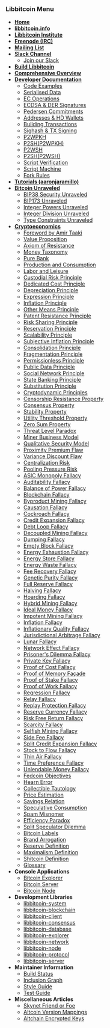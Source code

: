 ### Libbitcoin Menu
* **[Home](Home)**
* **[libbitcoin.info](https://libbitcoin.info/)**
* **[Libbitcoin Institute](https://libbitcoininstitute.org/)**
* **[Freenode (IRC)](https://webchat.freenode.net?channels=#libbitcoin)**
* **[Mailing List](https://mailinglists.dyne.org/cgi-bin/mailman/listinfo/libbitcoin)**
* **[Slack Channel](https://libbitcoin.slack.com/messages)**
  * [Join our Slack](https://join.slack.com/t/libbitcoin/shared_invite/enQtNDgxMjQxODg0NTM1LTFhYzNhYjYxYTg1OTc0NGQ0OWQxY2ZiYWI5ODc1ZmFjZjEyNGZkNWQwM2JiMzk0YjhkMDc0MjkxOTgwMzQ0ZDM)
* **[Build Libbitcoin](Build)**
* **[Comprehensive Overview](https://en.bitcoin.it/wiki/Libbitcoin)**
* **[Developer Documentation](Developer-Documentation)**
  * [Code Examples](Ready-to-Compile-Code-Examples)
  * [Serialised Data](Working-with-Serialised-Data)
  * [EC Operations](Elliptic-Curve-Operations)
  * [ECDSA & DER Signatures](ECDSA-and-DER-Signatures)
  * [Pedersen Commitments](Pedersen-Commitments-in-EC-Form)
  * [Addresses & HD Wallets](Addresses-and-HD-Wallets)
  * [Building Transactions](Building-Transactions)
  * [Sighash & TX Signing](Sighash-and-TX-Signing)
  * [P2WPKH](P2WPKH-Transactions)
  * [P2SH(P2WPKH)](P2SH(P2WPKH)-Transactions)
  * [P2WSH](P2WSH-Transactions)
  * [P2SH(P2WSH)](P2SH(P2WSH)-Transactions)
  * [Script Verification](Script-Verification)
  * [Script Machine](Script-Machine)
  * [Fork Rules](Fork-Rules)
* **[Tutorials (aaronjaramillo)](http://aaronjaramillo.org/category/libbitcoindocs)**
* **[Bitcoin Unraveled](Bitcoin-Unraveled)**
  * [BIP38 Security Unraveled](BIP38-Security-Unraveled)
  * [BIP173 Unraveled](BIP173-Unraveled)
  * [Integer Powers Unraveled](Integer-Powers-Unraveled)
  * [Integer Division Unraveled](Integer-Division-Unraveled)
  * [Type Constraints Unraveled](Type-Constraints-Unraveled)
* **[Cryptoeconomics](Cryptoeconomics)**
  * [Foreword by Amir Taaki](Foreword-by-Amir-Taaki)
  * [Value Proposition](Value-Proposition)
  * [Axiom of Resistance](Axiom-of-Resistance)
  * [Money Taxonomy](Money-Taxonomy)
  * [Pure Bank](Pure-Bank)
  * [Production and Consumption](Production-and-Consumption)
  * [Labor and Leisure](Labor-and-Leisure)
  * [Custodial Risk Principle](Custodial-Risk-Principle)
  * [Dedicated Cost Principle](Dedicated-Cost-Principle)
  * [Depreciation Principle](Depreciation-Principle)
  * [Expression Principle](Expression-Principle)
  * [Inflation Principle](Inflation-Principle)
  * [Other Means Principle](Other-Means-Principle)
  * [Patent Resistance Principle](Patent-Resistance-Principle)
  * [Risk Sharing Principle](Risk-Sharing-Principle)
  * [Reservation Principle](Reservation-Principle)
  * [Scalability Principle](Scalability-Principle)
  * [Subjective Inflation Principle](Subjective-Inflation-Principle)
  * [Consolidation Principle](Consolidation-Principle)
  * [Fragmentation Principle](Fragmentation-Principle)
  * [Permissionless Principle](Permissionless-Principle)
  * [Public Data Principle](Public-Data-Principle)
  * [Social Network Principle](Social-Network-Principle)
  * [State Banking Principle](State-Banking-Principle)
  * [Substitution Principle](Substitution-Principle)
  * [Cryptodynamic Principles](Cryptodynamic-Principles)
  * [Censorship Resistance Property](Censorship-Resistance-Property)
  * [Consensus Property](Consensus-Property)
  * [Stability Property](Stability-Property)
  * [Utility Threshold Property](Utility-Threshold-Property)
  * [Zero Sum Property](Zero-Sum-Property)
  * [Threat Level Paradox](Threat-Level-Paradox)
  * [Miner Business Model](Miner-Business-Model)
  * [Qualitative Security Model](Qualitative-Security-Model)
  * [Proximity Premium Flaw](Proximity-Premium-Flaw)
  * [Variance Discount Flaw](Variance-Discount-Flaw)
  * [Centralization Risk](Centralization-Risk)
  * [Pooling Pressure Risk](Pooling-Pressure-Risk)
  * [ASIC Monopoly Fallacy](ASIC-Monopoly-Fallacy)
  * [Auditability Fallacy](Auditability-Fallacy)
  * [Balance of Power Fallacy](Balance-of-Power-Fallacy)
  * [Blockchain Fallacy](Blockchain-Fallacy)
  * [Byproduct Mining Fallacy](Byproduct-Mining-Fallacy)
  * [Causation Fallacy](Causation-Fallacy)
  * [Cockroach Fallacy](Cockroach-Fallacy)
  * [Credit Expansion Fallacy](Credit-Expansion-Fallacy)
  * [Debt Loop Fallacy](Debt-Loop-Fallacy)
  * [Decoupled Mining Fallacy](Decoupled-Mining-Fallacy)
  * [Dumping Fallacy](Dumping-Fallacy)
  * [Empty Block Fallacy](Empty-Block-Fallacy)
  * [Energy Exhaustion Fallacy](Energy-Exhaustion-Fallacy)
  * [Energy Store Fallacy](Energy-Store-Fallacy)
  * [Energy Waste Fallacy](Energy-Waste-Fallacy)
  * [Fee Recovery Fallacy](Fee-Recovery-Fallacy)
  * [Genetic Purity Fallacy](Genetic-Purity-Fallacy)
  * [Full Reserve Fallacy](Full-Reserve-Fallacy)
  * [Halving Fallacy](Halving-Fallacy)
  * [Hoarding Fallacy](Hoarding-Fallacy)
  * [Hybrid Mining Fallacy](Hybrid-Mining-Fallacy)
  * [Ideal Money Fallacy](Ideal-Money-Fallacy)
  * [Impotent Mining Fallacy](Impotent-Mining-Fallacy)
  * [Inflation Fallacy](Inflation-Fallacy)
  * [Inflationary Quality Fallacy](Inflationary-Quality-Fallacy)
  * [Jurisdictional Arbitrage Fallacy](Jurisdictional-Arbitrage-Fallacy)
  * [Lunar Fallacy](Lunar-Fallacy)
  * [Network Effect Fallacy](Network-Effect-Fallacy)
  * [Prisoner's Dilemma Fallacy](Prisoner's-Dilemma-Fallacy)
  * [Private Key Fallacy](Private-Key-Fallacy)
  * [Proof of Cost Fallacy](Proof-of-Cost-Fallacy)
  * [Proof of Memory Façade](Proof-of-Memory-Facade)
  * [Proof of Stake Fallacy](Proof-of-Stake-Fallacy)
  * [Proof of Work Fallacy](Proof-of-Work-Fallacy)
  * [Regression Fallacy](Regression-Fallacy)
  * [Relay Fallacy](Relay-Fallacy)
  * [Replay Protection Fallacy](Replay-Protection-Fallacy)
  * [Reserve Currency Fallacy](Reserve-Currency-Fallacy)
  * [Risk Free Return Fallacy](Risk-Free-Return-Fallacy)
  * [Scarcity Fallacy](Scarcity-Fallacy)
  * [Selfish Mining Fallacy](Selfish-Mining-Fallacy)
  * [Side Fee Fallacy](Side-Fee-Fallacy)
  * [Split Credit Expansion Fallacy](Split-Credit-Expansion-Fallacy)
  * [Stock to Flow Fallacy](Stock-to-Flow-Fallacy)
  * [Thin Air Fallacy](Thin-Air-Fallacy)
  * [Time Preference Fallacy](Time-Preference-Fallacy)
  * [Unlendable Money Fallacy](Unlendable-Money-Fallacy)
  * [Fedcoin Objectives](Fedcoin-Objectives)
  * [Hearn Error](Hearn-Error)
  * [Collectible Tautology](Collectible-Tautology)
  * [Price Estimation](Price-Estimation)
  * [Savings Relation](Savings-Relation)
  * [Speculative Consumption](Speculative-Consumption)
  * [Spam Misnomer](Spam-Misnomer)
  * [Efficiency Paradox](Efficiency-Paradox)
  * [Split Speculator Dilemma](Split-Speculator-Dilemma)
  * [Bitcoin Labels](Bitcoin-Labels)
  * [Brand Arrogation](Brand-Arrogation)
  * [Reserve Definition](Reserve-Definition)
  * [Maximalism Definition](Maximalism-Definition)
  * [Shitcoin Definition](Shitcoin-Definition)
  * [Glossary](Glossary)
* **Console Applications**
  * [Bitcoin Explorer](https://github.com/libbitcoin/libbitcoin-explorer/wiki)
  * [Bitcoin Server](https://github.com/libbitcoin/libbitcoin-server/wiki)
  * [Bitcoin Node](https://github.com/libbitcoin/libbitcoin-node/wiki)
* **Development Libraries**
  * [libbitcoin-system](https://github.com/libbitcoin/libbitcoin-system/blob/master/README.md)
  * [libbitcoin-blockchain](https://github.com/libbitcoin/libbitcoin-blockchain/blob/master/README.md)
  * [libbitcoin-client](https://github.com/libbitcoin/libbitcoin-client/blob/master/README.md)
  * [libbitcoin-consensus](https://github.com/libbitcoin/libbitcoin-consensus/blob/master/README.md)
  * [libbitcoin-database](https://github.com/libbitcoin/libbitcoin-database/blob/master/README.md)
  * [libbitcoin-explorer](https://github.com/libbitcoin/libbitcoin-explorer/blob/master/README.md)
  * [libbitcoin-network](https://github.com/libbitcoin/libbitcoin-network/blob/master/README.md)
  * [libbitcoin-node](https://github.com/libbitcoin/libbitcoin-node/blob/master/README.md)
  * [libbitcoin-protocol](https://github.com/libbitcoin/libbitcoin-protocol/blob/master/README.md)
  * [libbitcoin-server](https://github.com/libbitcoin/libbitcoin-server/blob/master/README.md)
* **Maintainer Information**
  * [Build Status](https://github.com/libbitcoin/libbitcoin-build/blob/master/README.md)
  * [Inclusion Graph](Inclusion-Graph)
  * [Style Guide](Style-Guide)
  * [Test Guide](Test-Guide)
* **Miscellaneous Articles**
  * [Skynet Friend or Foe](Skynet-Friend-or-Foe)
  * [Altcoin Version Mappings](Altcoin-Version-Mappings)
  * [Altchain Encrypted Keys](Altchain-Encrypted-Private-Keys)